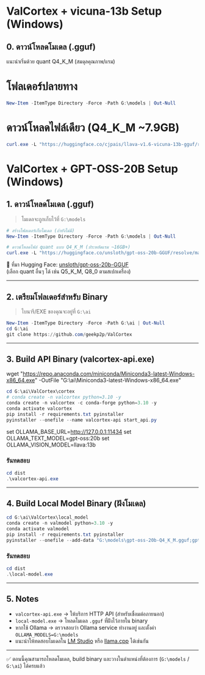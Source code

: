 # ValCortex + vicuna-13b Setup (Windows)

## 0. ดาวน์โหลดโมเดล (.gguf)

แนะนำเริ่มด้วย quant Q4_K_M (สมดุลคุณภาพ/แรม)

# โฟลเดอร์ปลายทาง
```powershell
New-Item -ItemType Directory -Force -Path G:\models | Out-Null
```

# ดาวน์โหลดไฟล์เดียว (Q4_K_M ~7.9GB)
```powershell
curl.exe -L "https://huggingface.co/cjpais/llava-v1.6-vicuna-13b-gguf/resolve/main/llava-v1.6-vicuna-13b.Q4_K_M.gguf?download=true" -o "G:\models\llava-v1.6-vicuna-13b.Q4_K_M.gguf"
```


# ValCortex + GPT-OSS-20B Setup (Windows)

## 1. ดาวน์โหลดโมเดล (.gguf)

> โมเดลจะถูกเก็บไว้ที่ `G:\models`

```powershell
# สร้างโฟลเดอร์เก็บโมเดล (ถ้ายังไม่มี)
New-Item -ItemType Directory -Force -Path G:\models | Out-Null
```

```powershell
# ดาวน์โหลดไฟล์ quant แบบ Q4_K_M (ประหยัดแรม ~16GB+)
curl.exe -L "https://huggingface.co/unsloth/gpt-oss-20b-GGUF/resolve/main/gpt-oss-20b-Q4_K_M.gguf?download=true" -o "G:\models\gpt-oss-20b-Q4_K_M.gguf"
```

📌 ที่มา Hugging Face: [unsloth/gpt-oss-20b-GGUF](https://huggingface.co/unsloth/gpt-oss-20b-GGUF)  
(เลือก quant อื่นๆ ได้ เช่น Q5_K_M, Q8_0 ตามสเปกเครื่อง)

---

## 2. เตรียมโฟลเดอร์สำหรับ Binary

> ไบนารี/EXE ของคุณจะอยู่ที่ `G:\ai`

```powershell
New-Item -ItemType Directory -Force -Path G:\ai | Out-Null
cd G:\ai
git clone https://github.com/geekp2p/ValCortex
```

---

## 3. Build API Binary (valcortex-api.exe)
wget "https://repo.anaconda.com/miniconda/Miniconda3-latest-Windows-x86_64.exe" -OutFile "G:\ai\Miniconda3-latest-Windows-x86_64.exe"

```powershell
cd G:\ai\ValCortex\cortex
# conda create -n valcortex python=3.10 -y
conda create -n valcortex -c conda-forge python=3.10 -y
conda activate valcortex
pip install -r requirements.txt pyinstaller
pyinstaller --onefile --name valcortex-api start_api.py
```

set OLLAMA_BASE_URL=http://127.0.0.1:11434
set OLLAMA_TEXT_MODEL=gpt-oss:20b
set OLLAMA_VISION_MODEL=llava:13b



### รันทดสอบ
```powershell
cd dist
.\valcortex-api.exe
```

---

## 4. Build Local Model Binary (ฝังโมเดล)

```powershell
cd G:\ai\ValCortex\local_model
conda create -n valmodel python=3.10 -y
conda activate valmodel
pip install -r requirements.txt pyinstaller
pyinstaller --onefile --add-data "G:\models\gpt-oss-20b-Q4_K_M.gguf;gpt-oss-20b-Q4_K_M.gguf" --name local-model app.py
```

### รันทดสอบ
```powershell
cd dist
.\local-model.exe
```

---

## 5. Notes

- `valcortex-api.exe` → ให้บริการ HTTP API (สำหรับเชื่อมต่อภายนอก)  
- `local-model.exe` → โหลดโมเดล `.gguf` ที่ฝังไว้ภายใน binary  
- หากใช้ Ollama → ตรวจสอบว่า Ollama service ทำงานอยู่ และตั้งค่า `OLLAMA_MODELS=G:\models`  
- แนะนำให้ทดสอบโมเดลใน [LM Studio](https://lmstudio.ai) หรือ [llama.cpp](https://github.com/ggerganov/llama.cpp) ได้เช่นกัน  

---

✅ ตอนนี้คุณสามารถโหลดโมเดล, build binary และวางในตำแหน่งที่ต้องการ (`G:\models` / `G:\ai`) ได้ครบแล้ว
